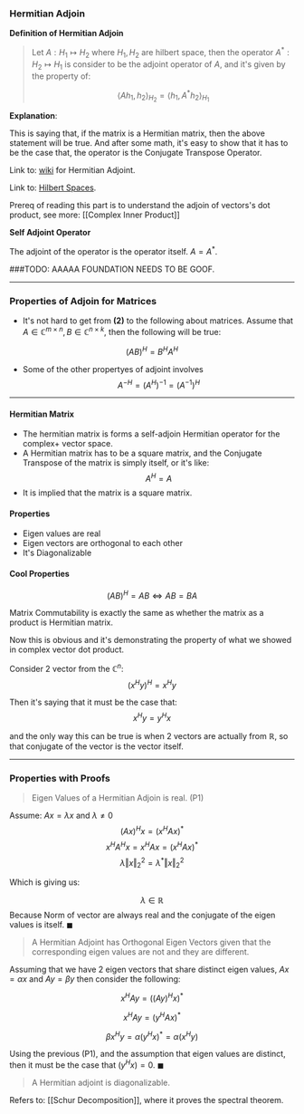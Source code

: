 ### **Hermitian Adjoin**

**Definition of Hermitian Adjoin**

> Let $A: H_1\mapsto H_2$ where $H_1, H_2$ are hilbert space, then the operator $A^* : H_2 \mapsto H_1$ is consider to be the adjoint operator of $A$, and it's given by the property of: 
> 
> $$
> \left\langle A h_{1}, h_{2}\right\rangle_{H_{2}}=\left\langle h_{1} , A^{*} h_{2}\right\rangle_{H_{1}}
> $$

**Explanation**:

This is saying that, if the matrix is a Hermitian matrix, then the above statement will be true. And after some math, it's easy to show that it has to be the case that, the operator is the Conjugate Transpose Operator. 

Link to: [wiki](https://www.wikiwand.com/en/Hermitian_adjoint) for Hermitian Adjoint. 

Link to: [Hilbert Spaces](https://en.wikipedia.org/wiki/Hilbert_space). 

Prereq of reading this part is to understand the adjoin of vectors's dot product, see more: [[Complex Inner Product]]

**Self Adjoint Operator**

The adjoint of the operator is the operator itself. $A = A^*$. 


###TODO: AAAAA FOUNDATION NEEDS TO BE GOOF. 

---
### **Properties of Adjoin for Matrices**
* It's not hard to get from **(2)** to the following about matrices. Assume that $A\in \mathbb{C}^{m\times n}, B\in \mathbb{C}^{n\times k}$, then the following will be true: 

$$(AB)^H = B^HA^H$$

* Some of the other propertyes of adjoint involves 
    $$A^{-H} = (A^H)^{-1} = (A^{-1})^H$$

---
#### **Hermitian Matrix**
* The hermitian matrix is forms a self-adjoin Hermitian operator for the complex+ vector space. 
* A Hermitian matrix has to be a square matrix, and the Conjugate Transpose of the matrix is simply itself, or it's like: $$A^H = A$$
* It is implied that the matrix is a square matrix. 

#### Properties
* Eigen values are real
* Eigen vectors are orthogonal to each other
* It's Diagonalizable

#### Cool Properties

$$(AB)^H = AB \iff AB = BA$$

Matrix Commutability is exactly the same as whether the matrix as a product is Hermitian matrix. 

Now this is obvious and it's demonstrating the property of what we showed in complex vector dot product.  

Consider 2 vector from the $\mathbb{C}^n$: 
$$
(x^Hy)^H = x^Hy
$$

Then it's saying that it must be the case that: 
$$
x^Hy = y^Hx
$$

 and the only way this can be true is when 2 vectors are actually from $\mathbb{R}$, so that conjugate of the vector is the vector itself. 
 
 
 --- 
### **Properties with Proofs**
 
 > Eigen Values of a Hermitian Adjoin is real. (P1)

Assume: $Ax = \lambda x$ and $\lambda \neq 0$
$$(Ax)^Hx = (x^HAx)^*$$
$$
x^HA^Hx = x^HAx = (x^HAx)^*
$$
$$
\lambda\Vert x\Vert_2^2 = \lambda^*\Vert x\Vert^2_2
$$

Which is giving us: 

$$
\lambda \in \mathbb{R}
$$
Because Norm of vector are always real and the conjugate of the eigen values is itself. $\blacksquare$

> A Hermitian Adjoint has Orthogonal Eigen Vectors given that the corresponding eigen values are not and they are different. 

Assuming that we have 2 eigen vectors that share distinct eigen values, $Ax = \alpha x$ and $Ay =\beta y$ then consider the following: 

$$
x^HAy = ((Ay)^Hx)^*
$$

$$
x^HAy = (y^HAx)^*
$$

$$
\beta x^Hy = \alpha (y^Hx)^* = \alpha(x^Hy)
$$

Using the previous (P1), and the assumption that eigen values are distinct, then it must be the case that $(y^Hx) = 0$. $\blacksquare$

> A Hermitian adjoint is diagonalizable. 

Refers to: [[Schur Decomposition]], where it proves the spectral theorem. 
